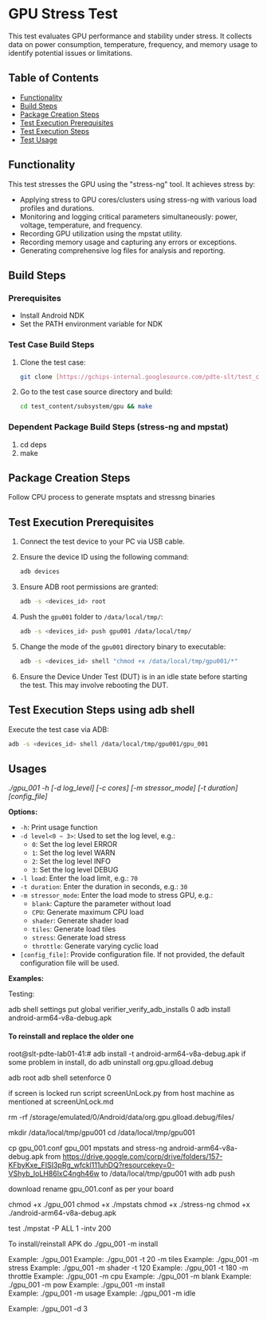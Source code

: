 # GPU Stress Test

This test evaluates GPU performance and stability under stress. It collects data on power consumption, temperature, frequency, and memory usage to identify potential issues or limitations.

## Table of Contents

*   [Functionality](#functionality)
*   [Build Steps](#build-steps)
*   [Package Creation Steps](#package-creation-steps)
*   [Test Execution Prerequisites](#test-execution-prerequisites)
*   [Test Execution Steps](#test-execution-steps)
*   [Test Usage](#test-usage)

## Functionality <a name="functionality"></a>

This test stresses the GPU using the "stress-ng" tool. It achieves stress by:

*   Applying stress to GPU cores/clusters using stress-ng with various load profiles and durations.
*   Monitoring and logging critical parameters simultaneously: power, voltage, temperature, and frequency.
*   Recording GPU utilization using the mpstat utility.
*   Recording memory usage and capturing any errors or exceptions.
*   Generating comprehensive log files for analysis and reporting.

## Build Steps <a name="build-steps"></a>

### Prerequisites

*   Install Android NDK
*   Set the PATH environment variable for NDK

### Test Case Build Steps

1.  Clone the test case:

    ```bash
    git clone [https://gchips-internal.googlesource.com/pdte-slt/test_content](https://gchips-internal.googlesource.com/pdte-slt/test_content)
    ```

2.  Go to the test case source directory and build:

    ```bash
    cd test_content/subsystem/gpu && make
    ```

### Dependent Package Build Steps (stress-ng and mpstat)

1.  cd deps
2.  make

## Package Creation Steps <a name="package-creation-steps"></a>

Follow CPU process to generate msptats and stressng binaries

## Test Execution Prerequisites <a name="test-execution-prerequisites"></a>

1.  Connect the test device to your PC via USB cable.

2.  Ensure the device ID using the following command:

    ```bash
    adb devices
    ```

3.  Ensure ADB root permissions are granted:

    ```bash
    adb -s <devices_id> root
    ```

4.  Push the `gpu001` folder to `/data/local/tmp/`:

    ```bash
    adb -s <devices_id> push gpu001 /data/local/tmp/
    ```

5.  Change the mode of the `gpu001` directory binary to executable:

    ```bash
    adb -s <devices_id> shell "chmod +x /data/local/tmp/gpu001/*"
    ```

6.  Ensure the Device Under Test (DUT) is in an idle state before starting the test. This may involve rebooting the DUT.

## Test Execution Steps using adb shell <a name="test-execution-steps"></a>

Execute the test case via ADB:

```bash
adb -s <devices_id> shell /data/local/tmp/gpu001/gpu_001
```

## Usages <a name="test-usage"></a>
*./gpu_001 -h [-d log_level] [-c cores] [-m stressor_mode] [-t duration] [config_file]*

**Options:**

*   `-h`: Print usage function
*   `-d level<0 ~ 3>`: Used to set the log level, e.g.:
    *   `0`: Set the log level ERROR
    *   `1`: Set the log level WARN
    *   `2`: Set the log level INFO
    *   `3`: Set the log level DEBUG
*   `-l load`: Enter the load limit, e.g.: `70`
*   `-t duration`: Enter the duration in seconds, e.g.: `30`
*   `-m stressor_mode`: Enter the load mode to stress GPU, e.g.:
    *   `blank`: Capture the parameter without load
    *   `CPU`: Generate maximum CPU load
    *   `shader`: Generate shader load
    *   `tiles`: Generate load tiles
    *   `stress`: Generate load stress
    *   `throttle`: Generate varying cyclic load
*   `[config_file]`: Provide configuration file. If not provided, the default configuration file will be used.

**Examples:**


Testing: 

adb shell settings put global verifier_verify_adb_installs 0
adb install android-arm64-v8a-debug.apk

#### To reinstall and replace the older one 

root@slt-pdte-lab01-41:# adb install -t android-arm64-v8a-debug.apk 
if some problem in install,  do adb uninstall org.gpu.glload.debug



adb root
adb shell
setenforce 0

if screen is locked run script screenUnLock.py from host machine as mentioned at screenUnLock.md


rm -rf /storage/emulated/0/Android/data/org.gpu.glload.debug/files/

mkdir /data/local/tmp/gpu001
cd /data/local/tmp/gpu001

cp gpu_001.conf gpu_001 mpstats and stress-ng android-arm64-v8a-debug.apk from  https://drive.google.com/corp/drive/folders/157-KFbyKxe_FISI3pRg_wfckl111uhDQ?resourcekey=0-VShyb_IoLH86lxC4ngh46w to /data/local/tmp/gpu001  with adb push

download rename  gpu_001.conf as per your board 

chmod +x ./gpu_001 
chmod +x ./mpstats
chmod +x ./stress-ng 
chmod +x ./android-arm64-v8a-debug.apk

test  ./mpstat -P ALL 1 -intv 200 

To install/reinstall APK do ./gpu_001 -m install 


Example: ./gpu_001
Example: ./gpu_001 -t 20 -m tiles
Example: ./gpu_001 -m stress
Example: ./gpu_001 -m shader -t 120
Example: ./gpu_001 -t 180 -m throttle
Example: ./gpu_001 -m cpu
Example: ./gpu_001 -m blank
Example: ./gpu_001 -m pow
Example: ./gpu_001 -m install  
Example: ./gpu_001 -m usage
Example: ./gpu_001 -m idle


Example: ./gpu_001 -d 3
